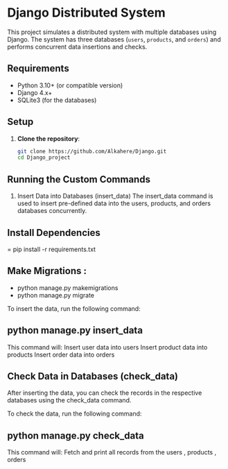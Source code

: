 # Django Distributed System

This project simulates a distributed system with multiple databases using Django. The system has three databases (`users`, `products`, and `orders`) and performs concurrent data insertions and checks.

## Requirements

- Python 3.10+ (or compatible version)
- Django 4.x+
- SQLite3 (for the databases)

## Setup

1. **Clone the repository**:
   ```bash
   git clone https://github.com/Alkahere/Django.git
   cd Django_project

## Running the Custom Commands
1. Insert Data into Databases (insert_data)
The insert_data command is used to insert pre-defined data into the users, products, and orders databases concurrently.

## Install Dependencies
= pip install -r requirements.txt

## Make Migrations : 
- python manage.py makemigrations
- python manage.py migrate



To insert the data, run the following command:
## python manage.py insert_data

This command will:
Insert user data into users
Insert product data into products
Insert order data into orders

## Check Data in Databases (check_data)
After inserting the data, you can check the records in the respective databases using the check_data command.

To check the data, run the following command:
## python manage.py check_data
This command will:
Fetch and print all records from the users , products , orders


